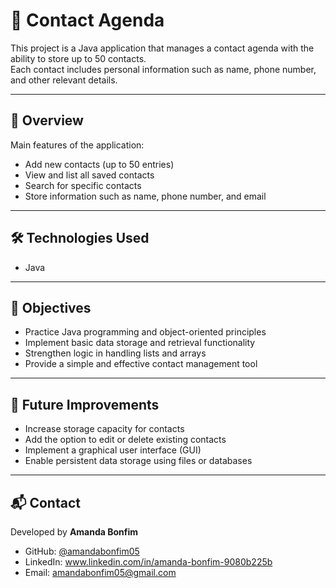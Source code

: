 # 📒 Contact Agenda

This project is a Java application that manages a contact agenda with the ability to store up to 50 contacts.  
Each contact includes personal information such as name, phone number, and other relevant details.  

---

## 📖 Overview
Main features of the application:
- Add new contacts (up to 50 entries)  
- View and list all saved contacts  
- Search for specific contacts  
- Store information such as name, phone number, and email  

---

## 🛠️ Technologies Used
- Java   

---

## 🎯 Objectives
- Practice Java programming and object-oriented principles  
- Implement basic data storage and retrieval functionality  
- Strengthen logic in handling lists and arrays  
- Provide a simple and effective contact management tool  

---

## 🚀 Future Improvements
- Increase storage capacity for contacts  
- Add the option to edit or delete existing contacts  
- Implement a graphical user interface (GUI)  
- Enable persistent data storage using files or databases  

---

## 📬 Contact
Developed by **Amanda Bonfim**  
- GitHub: [@amandabonfim05](https://github.com/amandabonfim05)  
- LinkedIn: www.linkedin.com/in/amanda-bonfim-9080b225b
- Email: amandabonfim05@gmail.com 

